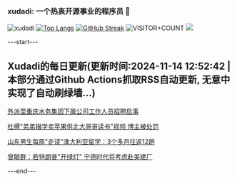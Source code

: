 ### xudadi: 一个热衷开源事业的程序员 👋

![xudadi](https://github-readme-stats-git-masterorgs-github-readme-stats-team.vercel.app/api?username=xudadi)
[![Top Langs](https://github-readme-stats.vercel.app/api/top-langs/?username=xudadi)](https://github.com/anuraghazra/github-readme-stats)
[![GitHub Streak](https://streak-stats.demolab.com?user=xudadi&locale=zh_Hans)](https://git.io/streak-stats)
![VISITOR+COUNT](https://komarev.com/ghpvc/?username=xudadi&label=VISITOR+COUNT)
![](https://raw.githubusercontent.com/xudadi/xudadi/main/assets/github-contribution-grid-snake.svg)


---start---

## Xudadi的每日更新(更新时间:2024-11-14 12:52:42 | 本部分通过Github Actions抓取RSS自动更新, 无意中实现了自动刷绿墙...)

[外派至重庆水务集团下属公司工作人员招聘启事](https://www.gongkaoleida.com/article/2192598)

[杜撰"弟弟辍学卖苹果供北大哥哥读书"视频 博主被处罚](https://m.163.com/news/article/JGT0ESQC051492T3.html)

[山东男生每周"走读"澳大利亚留学：3个多月往返12趟](https://m.163.com/news/article/JGTDNNQ8051492T3.html)

[曾毓群：若特朗普"开绿灯" 宁德时代将考虑赴美建厂](https://m.163.com/news/article/JGSOP59K0534A4SC.html)

---end---
